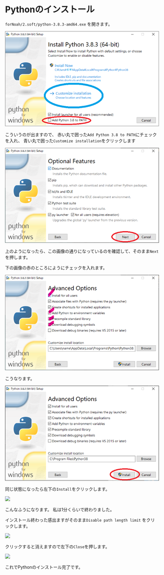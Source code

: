 # Pythonのインストール

`forNoah/2.soft/python-3.8.3-amd64.exe` を開きます。

![](./1-1-1.png)  

こういうのが出ますので、
赤い丸で囲った`Add Python 3.8 to PATH`にチェックを入れ、
青い丸で囲った`Customize installation`をクリックします

![](./1-1-2.png)

上のようになったら、この画像の通りになっているのを確認して、そのまま`Next`を押します。

下の画像の赤のところにようにチェックを入れます。

![](./1-1-3.png)

こうなります。

![](./1-1-4.png)

同じ状態になったら左下の`Install`をクリックします。

![](./1-5.png)

こんなふうになります。
私は1分くらいで終わりました。

インストール終わった感出ますがそのまま`Disable path length limit` をクリックします。

![](./1-6.png)

クリックすると消えますので左下の`Close`を押します。

![](./1-7.png)

これでPythonのインストール完了です。

